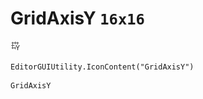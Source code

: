 # GridAxisY `16x16`
<img src="/img/GridAxisY.png" width=16 height=16>

``` CSharp
EditorGUIUtility.IconContent("GridAxisY")
```
```
GridAxisY
```
